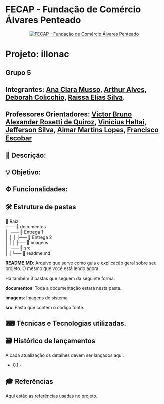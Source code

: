 # FECAP - Fundação de Comércio Álvares Penteado

<p align="center">
<a href= "https://www.fecap.br/"><img src="https://encrypted-tbn0.gstatic.com/images?q=tbn:ANd9GcRhZPrRa89Kma0ZZogxm0pi-tCn_TLKeHGVxywp-LXAFGR3B1DPouAJYHgKZGV0XTEf4AE&usqp=CAU" alt="FECAP - Fundação de Comércio Álvares Penteado" border="0"></a>
</p>

# Projeto: illonac 
## Grupo 5
## Integrantes: <a href="https://br.linkedin.com/in/ana-clara-torres-musso-?trk=public_post_follow-view-profile">Ana Clara Musso</a>, <a href="https://www.linkedin.com/in/arthur-alves-3341a8226/">Arthur Alves</a>, <a href="https://br.linkedin.com/in/deborah-colicchio?trk=people-guest_people_search-card">Deborah Colicchio</a>, <a href="https://www.linkedin.com/in/raissa-elias-873178232/">Raissa Elias Silva</a>.

## Professores Orientadores: <a href="https://www.linkedin.com/in/victorbarq/">Victor Bruno Alexander Rosetti de Quiroz</a>, <a href="https://br.linkedin.com/in/vheltai">Vinicius Heltai</a>, <a href="https://www.linkedin.com/in/jefferson-o-silva/">Jefferson Silva</a>, <a href="https://www.linkedin.com/in/aimarlopes/">Aimar Martins Lopes</a>, <a href="https://www.linkedin.com/in/francisco-escobar/">Francisco Escobar</a>

## 🧾 Descrição:

## 💡 Objetivo:

## ⚙️ Funcionalidades:

## 🛠 Estrutura de pastas

📁 Raiz <br>
├── 📁 documentos <br>
│ ├── 📁 Entrega 1<br>
│ │
│ ├── 📁 Entrega 2<br>
│ |
│ ├── 📁 imagens<br>
│ ├── 📁 src<br>
│ |
└── 📄 readme.md<br>

<b>README.MD</b>: Arquivo que serve como guia e explicação geral sobre seu projeto. O mesmo que você está lendo agora.

Há também 3 pastas que seguem da seguinte forma:

<b>documentos</b>: Toda a documentação estará nesta pasta.

<b>imagens</b>: Imagens do sistema

<b>src</b>: Pasta que contém o código fonte.

## ⌨︎ Técnicas e Tecnologias utilizadas.

## 🗃 Histórico de lançamentos
A cada atualização os detalhes devem ser lançados aqui.

* 0.1 -

## 🎓 Referências

Aqui estão as referências usadas no projeto.
